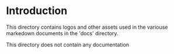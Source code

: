 # Introduction
This directory contains logos and other assets used in the variouse markedown documents in the 'docs' directory.

This directory does not contain any documentation
